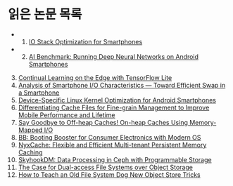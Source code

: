 # 읽은 논문 목록
- 01. [IO Stack Optimization for Smartphones](https://www.usenix.org/conference/atc13/technical-sessions/presentation/jeong)  
- 02. [AI Benchmark: Running Deep Neural Networks on Android Smartphones](https://arxiv.org/abs/1810.01109)  
03. [Continual Learning on the Edge with TensorFlow Lite](https://arxiv.org/abs/2105.01946)  
04. [Analysis of Smartphone I/O Characteristics — Toward Efficient Swap in a Smartphone](https://ieeexplore.ieee.org/document/8815732)  
05. [Device-Specific Linux Kernel Optimization for Android Smartphones](https://ieeexplore.ieee.org/document/8350440)  
06. [Differentiating Cache Files for Fine-grain Management to Improve Mobile Performance and Lifetime](https://www.usenix.org/conference/hotstorage20/presentation/liang)  
07. [Say Goodbye to Off-heap Caches! On-heap Caches Using Memory-Mapped I/O](https://www.usenix.org/conference/hotstorage20/presentation/kolokasis)  
08. [BB: Booting Booster for Consumer Electronics with Modern OS](https://dl.acm.org/doi/10.1145/2901318.2901320)
09. [NyxCache: Flexible and Efficient Multi-tenant Persistent Memory Caching](https://www.usenix.org/conference/fast22/presentation/wu)
10. [SkyhookDM: Data Processing in Ceph with Programmable Storage](https://www.usenix.org/publications/login/summer2020/lefevre)
11. [The Case for Dual-access File Systems over Object Storage](https://www.usenix.org/conference/hotstorage19/presentation/lillaney)
12. [How to Teach an Old File System Dog New Object Store Tricks](https://www.usenix.org/conference/hotstorage18/presentation/lee)
